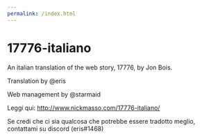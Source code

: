 ```yaml
---
permalink: /index.html
---
```


# 17776-italiano

An italian translation of the web story, 17776, by Jon Bois. 

Translation by @eris

Web management by @starmaid

Leggi qui: http://www.nickmasso.com/17776-italiano/

Se credi che ci sia qualcosa che potrebbe essere tradotto meglio, contattami su discord (eris#1468)
